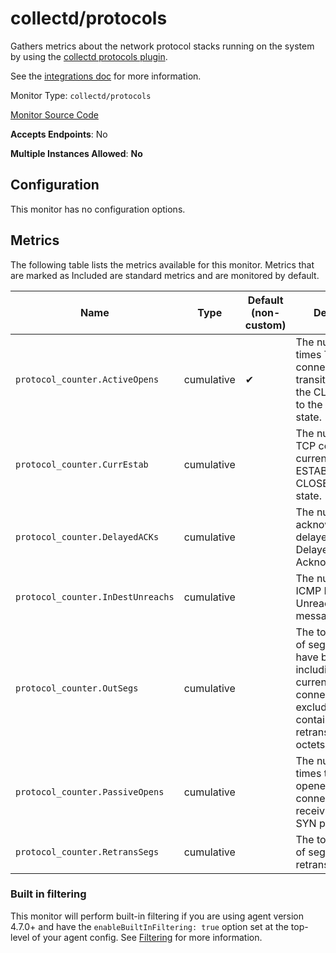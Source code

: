 <!--- GENERATED BY gomplate from scripts/docs/monitor-page.md.tmpl --->

# collectd/protocols

Gathers metrics about the network protocol
stacks running on the system by using the [collectd protocols
plugin](https://collectd.org/wiki/index.php/Plugin:Protocols).

See the [integrations
doc](https://github.com/signalfx/integrations/tree/master/collectd-protocols)
for more information.


Monitor Type: `collectd/protocols`

[Monitor Source Code](https://github.com/signalfx/signalfx-agent/tree/master/internal/monitors/collectd/protocols)

**Accepts Endpoints**: No

**Multiple Instances Allowed**: **No**

## Configuration

This monitor has no configuration options.


## Metrics

The following table lists the metrics available for this monitor. Metrics that are marked as Included are standard metrics and are monitored by default.

| Name | Type | Default (non-custom) | Description |
| ---  | ---  | ---    | ---         |
| `protocol_counter.ActiveOpens` | cumulative | ✔ | The number of times TCP connections transitioned from the CLOSED state to the SYN-SENT state. |
| `protocol_counter.CurrEstab` | cumulative |  | The number of TCP connections currently in either ESTABLISHED or CLOSE-WAIT state. |
| `protocol_counter.DelayedACKs` | cumulative |  | The number of acknowledgements delayed by TCP Delayed Acknowledgement |
| `protocol_counter.InDestUnreachs` | cumulative |  | The number of ICMP Destination Unreachable messages received |
| `protocol_counter.OutSegs` | cumulative |  | The total number of segments that have been sent, including those on current connections but excluding those containing only retransmitted octets. |
| `protocol_counter.PassiveOpens` | cumulative |  | The number of times that a server opened a connection, due to receiving a TCP SYN packet. |
| `protocol_counter.RetransSegs` | cumulative |  | The total number of segments retransmitted |



### Built in filtering
This monitor will perform built-in filtering if you are using agent version
4.7.0+ and have the `enableBuiltInFiltering: true` option set at the top-level
of your agent config.  See
[Filtering](https://docs.signalfx.com/en/latest/integrations/agent/filtering.html)
for more information.


